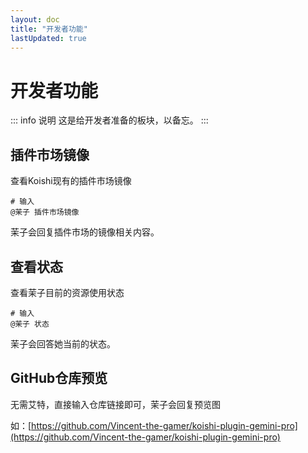 ```yaml
---
layout: doc
title: "开发者功能"
lastUpdated: true
---
```


# 开发者功能

::: info 说明
这是给开发者准备的板块，以备忘。
:::

## 插件市场镜像
查看Koishi现有的插件市场镜像

```shell
# 输入
@茉子 插件市场镜像
```

茉子会回复插件市场的镜像相关内容。

## 查看状态
查看茉子目前的资源使用状态

```shell
# 输入
@茉子 状态
```

茉子会回答她当前的状态。

## GitHub仓库预览
无需艾特，直接输入仓库链接即可，茉子会回复预览图

如：[https://github.com/Vincent-the-gamer/koishi-plugin-gemini-pro](https://github.com/Vincent-the-gamer/koishi-plugin-gemini-pro)